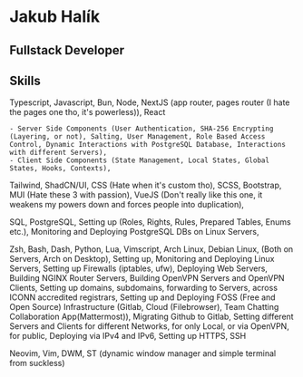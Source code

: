 # Jakub Halík
## Fullstack Developer

## Skills

Typescript, Javascript, Bun, Node, NextJS (app router, pages router (I hate the pages one tho, it's powerless)), React

    - Server Side Components (User Authentication, SHA-256 Encrypting (Layering, or not), Salting, User Management, Role Based Access Control, Dynamic Interactions with PostgreSQL Database, Interactions with different Servers),
    - Client Side Components (State Management, Local States, Global States, Hooks, Contexts),

Tailwind, ShadCN/UI, CSS (Hate when it's custom tho), SCSS, Bootstrap, MUI (Hate these 3 with passion), VueJS (Don't really like this one, it weakens my powers down and forces people into duplication),

SQL, PostgreSQL, Setting up (Roles, Rights, Rules, Prepared Tables, Enums etc.), Monitoring and Deploying PostgreSQL DBs on Linux Servers,

Zsh, Bash, Dash, Python, Lua, Vimscript,
Arch Linux, Debian Linux, (Both on Servers, Arch on Desktop), Setting up, Monitoring and Deploying Linux Servers, Setting up Firewalls (iptables, ufw), Deploying Web Servers, Building NGINX Router Servers, Building OpenVPN Servers and OpenVPN Clients, Setting up domains, subdomains, forwarding to Servers, across ICONN accredited registrars, Setting up and Deploying FOSS (Free and Open Source) Infrastructure (Gitlab, Cloud (Filebrowser), Team Chatting Collaboration App(Mattermost)), Migrating Github to Gitlab, Setting different Servers and Clients for different Networks, for only Local, or via OpenVPN, for public, Deploying via IPv4 and IPv6, Setting up HTTPS, SSH

Neovim, Vim, DWM, ST (dynamic window manager and simple terminal from suckless)
